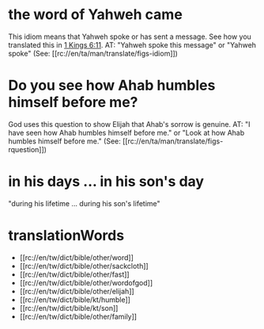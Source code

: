 # the word of Yahweh came

This idiom means that Yahweh spoke or has sent a message. See how you translated this in [1 Kings 6:11](../06/11.md). AT: "Yahweh spoke this message" or "Yahweh spoke" (See: [[rc://en/ta/man/translate/figs-idiom]])

# Do you see how Ahab humbles himself before me?

God uses this question to show Elijah that Ahab's sorrow is genuine. AT: "I have seen how Ahab humbles himself before me." or "Look at how Ahab humbles himself before me." (See: [[rc://en/ta/man/translate/figs-rquestion]])

# in his days ... in his son's day

"during his lifetime ... during his son's lifetime"

# translationWords

* [[rc://en/tw/dict/bible/other/word]]
* [[rc://en/tw/dict/bible/other/sackcloth]]
* [[rc://en/tw/dict/bible/other/fast]]
* [[rc://en/tw/dict/bible/other/wordofgod]]
* [[rc://en/tw/dict/bible/other/elijah]]
* [[rc://en/tw/dict/bible/kt/humble]]
* [[rc://en/tw/dict/bible/kt/son]]
* [[rc://en/tw/dict/bible/other/family]]